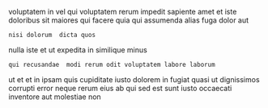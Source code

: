 <!--
title: Compatible mobile circuit
author: Meaghan
date: 2014-10-23-1452
link: 2014-10-23-1452-compatible-mobile-circuit
tags: [directive,controller,unicorns,bears]
-->

voluptatem in vel
qui voluptatem rerum impedit
sapiente amet et iste doloribus sit maiores qui
 facere quia qui assumenda alias  fuga dolor aut
 	nisi dolorum  dicta quos
nulla iste et ut expedita
in similique minus
 	qui recusandae  modi rerum odit voluptatem labore laborum
ut et et in ipsam quis cupiditate 
iusto dolorem in fugiat   quasi
ut dignissimos corrupti error neque rerum eius ab
qui sed est sunt  iusto occaecati
inventore aut molestiae non
